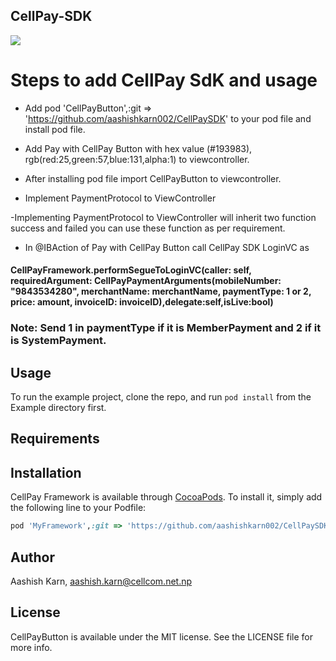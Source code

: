 ## CellPay-SDK
![](https://cellpay.com.np/themes/ele/assets/img/CellPay.svg)
# Steps to add CellPay SdK and usage 

- Add pod 'CellPayButton',:git => 'https://github.com/aashishkarn002/CellPaySDK' to your pod file and install pod file.

- Add Pay with CellPay Button with hex value (#193983), rgb(red:25,green:57,blue:131,alpha:1) to viewcontroller.

- After installing pod file  import CellPayButton to viewcontroller.

- Implement PaymentProtocol to ViewController 

-Implementing PaymentProtocol to ViewController will inherit two function success and failed you can use these function as per requirement.

- In @IBAction of Pay with CellPay Button call CellPay SDK LoginVC as  

#### CellPayFramework.performSegueToLoginVC(caller: self, requiredArgument: CellPayPaymentArguments(mobileNumber: "9843534280", merchantName: merchantName, paymentType: 1 or 2, price: amount, invoiceID: invoiceID),delegate:self,isLive:bool)

### Note: Send 1 in paymentType if it is MemberPayment and 2 if it is SystemPayment.  


## Usage

To run the example project, clone the repo, and run `pod install` from the Example directory first.

## Requirements

## Installation

CellPay Framework is available through [CocoaPods](http://cocoapods.org). To install
it, simply add the following line to your Podfile:

```ruby
pod 'MyFramework',:git => 'https://github.com/aashishkarn002/CellPaySDK'
```

## Author

Aashish Karn, aashish.karn@cellcom.net.np

## License

CellPayButton is available under the MIT license. See the LICENSE file for more info.
